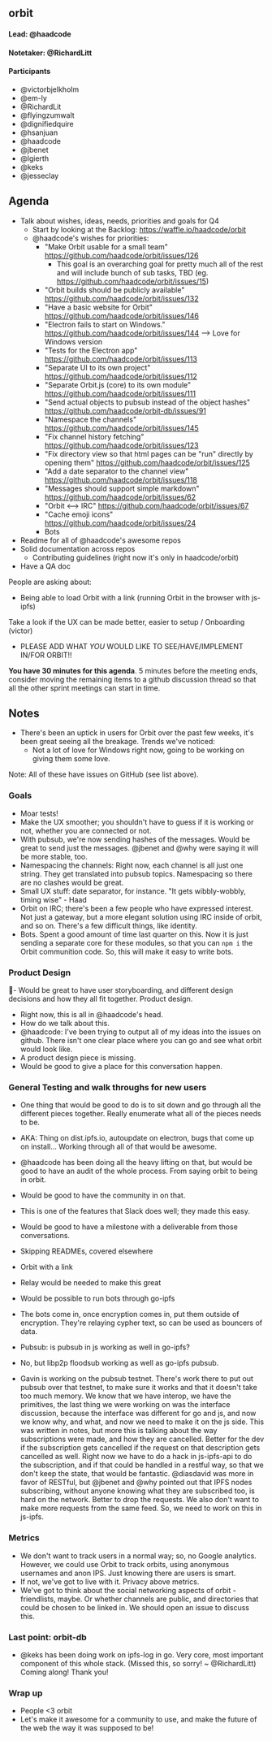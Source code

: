 ## orbit

#### Lead: @haadcode
#### Notetaker: @RichardLitt

#### Participants
- @victorbjelkholm
- @em-ly
- @RichardLit
- @flyingzumwalt
- @dignifiedquire
- @hsanjuan
- @haadcode
- @jbenet
- @lgierth
- @keks
- @jesseclay

## Agenda

- Talk about wishes, ideas, needs, priorities and goals for Q4 
  - Start by looking at the Backlog: https://waffle.io/haadcode/orbit
  - @haadcode's wishes for priorities:
      - "Make Orbit usable for a small team" https://github.com/haadcode/orbit/issues/126 
        - This goal is an overarching goal for pretty much all of the rest and will include bunch of sub tasks, TBD (eg. https://github.com/haadcode/orbit/issues/15)
      - "Orbit builds should be publicly available" https://github.com/haadcode/orbit/issues/132
      - "Have a basic website for Orbit" https://github.com/haadcode/orbit/issues/146
      - "Electron fails to start on Windows." https://github.com/haadcode/orbit/issues/144 --> Love for Windows version
      - "Tests for the Electron app" https://github.com/haadcode/orbit/issues/113
      - "Separate UI to its own project" https://github.com/haadcode/orbit/issues/112
      - "Separate Orbit.js (core) to its own module" https://github.com/haadcode/orbit/issues/111
      - "Send actual objects to pubsub instead of the object hashes" https://github.com/haadcode/orbit-db/issues/91
      - "Namespace the channels" https://github.com/haadcode/orbit/issues/145
      - "Fix channel history fetching" https://github.com/haadcode/orbit/issues/123
      - "Fix directory view so that html pages can be "run" directly by opening them" https://github.com/haadcode/orbit/issues/125
      - "Add a date separator to the channel view" https://github.com/haadcode/orbit/issues/118
      - "Messages should support simple markdown" https://github.com/haadcode/orbit/issues/62
      - "Orbit <--> IRC" https://github.com/haadcode/orbit/issues/67
      - "Cache emoji icons" https://github.com/haadcode/orbit/issues/24
      - Bots 
 - Readme for all of @haadcode's awesome repos
 - Solid documentation across repos 
     -  Contributing guidelines (right now it's only in haadcode/orbit)
- Have a QA doc

People are asking about:
 - Being able to load Orbit with a link (running Orbit in the browser with js-ipfs)
 
Take a look if the UX can be made better, easier to setup / Onboarding (victor)


- PLEASE ADD WHAT *YOU* WOULD LIKE TO SEE/HAVE/IMPLEMENT IN/FOR ORBIT!! 


**You have 30 minutes for this agenda**. 5 minutes before the meeting ends, consider moving the remaining items to a github discussion thread so that all the other sprint meetings can start in time.

## Notes

 - There's been an uptick in users for Orbit over the past few weeks, it's been great seeing all the breakage. 
  Trends we've noticed:
     - Not a lot of love for Windows right now, going to be working on giving them some love.

Note: All of these have issues on GitHub (see list above). 

### Goals

- Moar tests!
- Make the UX smoother; you shouldn't have to guess if it is working or not, whether you are connected or not. 
- With pubsub, we're now sending hashes of the messages. Would be great to send just the messages. @jbenet and @why were saying it will be more stable, too.
- Namespacing the channels: Right now, each channel is all just one string. They get translated into pubsub topics. Namespacing so there are no clashes would be great. 
- Small UX stuff: date separator, for instance. "It gets wibbly-wobbly, timing wise" - Haad
- Orbit on IRC; there's been a few people who have expressed interest. Not just a gateway, but a more elegant solution using IRC inside of orbit, and so on. There's a few difficult things, like identity.
- Bots. Spent a good amount of time last quarter on this. Now it is just sending a separate core for these modules, so that you can `npm i` the Orbit communition code. So, this will make it easy to write bots.

### Product Design

- Would be great to have user storyboarding, and different design decisions and how they all fit together. Product design. 
- Right now, this is all in @haadcode's head.
- How do we talk about this. 
- @haadcode: I've been trying to output all of my ideas into the issues on github. There isn't one clear place where you can go and see what orbit would look like. 
- A product design piece is missing. 
- Would be good to give a place for this conversation happen. 

### General Testing and walk throughs for new users

- One thing that would be good to do is to sit down and go through all the different pieces together. Really enumerate what all of the pieces needs to be. 
- AKA: Thing on dist.ipfs.io, autoupdate on electron, bugs that come up on install... Working through all of that would be awesome. 
- @haadcode has been doing all the heavy lifting on that, but would be good to have an audit of the whole process. From saying orbit to being in orbit. 
- Would be good to have the community in on that. 
- This is one of the features that Slack does well; they made this easy. 
- Would be good to have a milestone with a deliverable from those conversations. 

- Skipping READMEs, covered elsewhere

- Orbit with a link
- Relay would be needed to make this great
- Would be possible to run bots through go-ipfs
- The bots come in, once encryption comes in, put them outside of encryption. They're relaying cypher text, so can be used as bouncers of data. 

- Pubsub: is pubsub in js working as well in go-ipfs?
- No, but libp2p floodsub working as well as go-ipfs pubsub. 
- Gavin is working on the pubsub testnet. There's work there to put out pubsub over that testnet, to make sure it works and that it doesn't take too much memory. We know that we have interop, we have the primitives, the last thing we were working on was the interface discussion, because the interface was different for go and js, and now we know why, and what, and now we need to make it on the js side. This was written in notes, but more this is talking about the way subscriptions were made, and how they are cancelled. Better for the dev if the subscription gets cancelled if the request on that description gets cancelled as well. Right now we have to do a hack in js-ipfs-api to do the subscription, and if that could be handled in a restful way, so that we don't keep the state, that would be fantastic. @diasdavid was more in favor of RESTful, but @jbenet and @why pointed out that IPFS nodes subscribing, without anyone knowing what they are subscribed too, is hard on the network. Better to drop the requests. We also don't want to make more requests from the same feed. So, we need to work on this in js-ipfs. 

### Metrics

- We don't want to track users in a normal way; so, no Google analytics. However, we could use Orbit to track orbits, using anonymous usernames and anon IPS. Just knowing there are users is smart. 
- If not, we've got to live with it. Privacy above metrics. 
- We've got to think about the social networking aspects of orbit - friendlists, maybe. Or whether channels are public, and directories that could be chosen to be linked in. We should open an issue to discuss this. 

### Last point: orbit-db

- @keks has been doing work on ipfs-log in go. Very core, most important component of this whole stack. (Missed this, so sorry! ~ @RichardLitt) Coming along! Thank you!

### Wrap up
- People <3 orbit
- Let's make it awesome for a community to use, and make the future of the web the way it was supposed to be!

